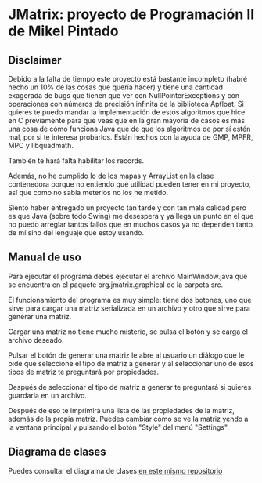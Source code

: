 # JMatrix: proyecto de Programación II de Mikel Pintado

## Disclaimer
Debido a la falta de tiempo este proyecto está bastante incompleto (habré hecho un 10% de las cosas que quería hacer) y tiene una cantidad exagerada de bugs que tienen que ver con NullPointerExceptions y con operaciones con números de precisión infinita de la biblioteca Apfloat.
Si quieres te puedo mandar la implementación de estos algoritmos que hice en C previamente para que veas que en la gran mayoría de casos es más una cosa de cómo funciona Java que de que los algoritmos de por sí estén mal, por si te interesa probarlos. Están hechos con la ayuda de GMP, MPFR, MPC y libquadmath.

También te hará falta habilitar los records.

Además, no he cumplido lo de los mapas y ArrayList en la clase contenedora porque no entiendo qué utilidad pueden tener en mi proyecto, así que como no sabía meterlos no los he metido.

Siento haber entregado un proyecto tan tarde y con tan mala calidad pero es que Java (sobre todo Swing) me desespera y ya llega un punto en el que no puedo arreglar tantos fallos que en muchos casos ya no dependen tanto de mí sino del lenguaje que estoy usando.

## Manual de uso
Para ejecutar el programa debes ejecutar el archivo MainWindow.java que se encuentra en el paquete org.jmatrix.graphical de la carpeta src.

El funcionamiento del programa es muy simple: tiene dos botones, uno que sirve para cargar una matriz serializada en un archivo y otro que sirve para generar una matriz.

Cargar una matriz no tiene mucho misterio, se pulsa el botón y se carga el archivo deseado.

Pulsar el botón de generar una matriz le abre al usuario un diálogo que le pide que seleccione el tipo de matriz a generar y al seleccionar uno de esos tipos de matriz te preguntará por propiedades.

Después de seleccionar el tipo de matriz a generar te preguntará si quieres guardarla en un archivo.

Después de eso te imprimirá una lista de las propiedades de la matriz, además de la propia matriz. Puedes cambiar cómo se ve la matriz yendo a la ventana principal y pulsando el botón "Style" del menú "Settings".

## Diagrama de clases
Puedes consultar el diagrama de clases [en este mismo repositorio](Diagrama%20de%20clases.svg)
